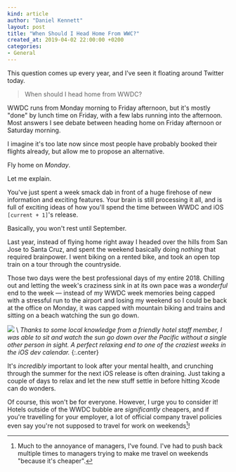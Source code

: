 ```yaml
---
kind: article
author: "Daniel Kennett"
layout: post
title: "When Should I Head Home From WWC?"
created_at: 2019-04-02 22:00:00 +0200
categories:
- General
---
```


This question comes up every year, and I've seen it floating around Twitter today.

> When should I head home from WWDC?

WWDC runs from Monday morning to Friday afternoon, but it's mostly "done" by lunch time on Friday, with a few labs running into the afternoon. Most answers I see debate between heading home on Friday afternoon or Saturday morning. 

I imagine it's too late now since most people have probably booked their flights already, but allow me to propose an alternative.

Fly home on *Monday*. 

Let me explain.

You've just spent a week smack dab in front of a huge firehose of new information and exciting features. Your brain is still processing it all, and is full of exciting ideas of how you'll spend the time between WWDC and iOS `[current + 1]`'s release.

Basically, you won't rest until September. 

Last year, instead of flying home right away I headed over the hills from San Jose to Santa Cruz, and spent the weekend basically doing *nothing* that required brainpower. I went biking on a rented bike, and took an open top train on a tour through the countryside.

Those two days were the best professional days of my entire 2018. Chilling out and letting the week's craziness sink in at its own pace was a *wonderful* end to the week — instead of my WWDC week memories being capped with a stressful run to the airport and losing my weekend so I could be back at the office on Monday, it was capped with mountain biking and trains and sitting on a beach watching the sun go down. 

<img src="/pictures/pacific-bay-drone.jpg" />  \\
*Thanks to some local knowledge from a friendly hotel staff member, I was able to sit and watch the sun go down over the Pacific without a single other person in sight. A perfect relaxing end to one of the craziest weeks in the iOS dev calendar.*
{:.center}

It's *incredibly* important to look after your mental health, and crunching through the summer for the next iOS release is often draining. Just taking a couple of days to relax and let the new stuff settle in before hitting Xcode can do wonders.

Of course, this won't be for everyone. However, I urge you to consider it! Hotels outside of the WWDC bubble are *significantly* cheapers, and if you're travelling for your employer, a lot of official company travel policies even say you're not supposed to travel for work on weekends[^1]!

[^1]: Much to the annoyance of managers, I've found. I've had to push back multiple times to managers trying to make me travel on weekends "because it's cheaper".
